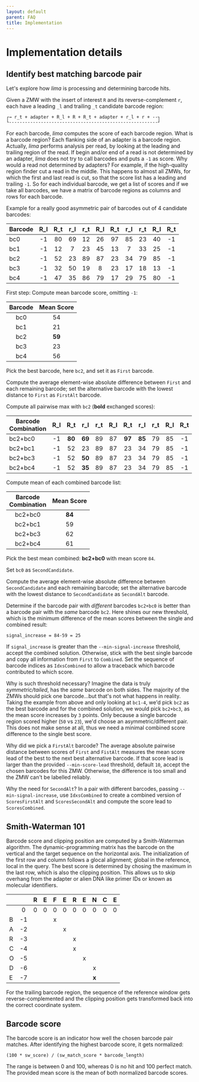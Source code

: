 ```yaml
---
layout: default
parent: FAQ
title: Implementation
---
```


# Implementation details

## Identify best matching barcode pair
Let's explore how *lima* is processing and determining barcode hits.

Given a ZMW with the insert of interest `R` and its reverse-complement `r`,
each have a leading `_l` and trailing `_t` candidate barcode region:

    ┌→ r_t + adapter + R_l + R + R_t + adapter + r_l + r + --┐
    └--------------------------------------------------------┘

For each barcode, *lima* computes the score of each barcode region.
What is a barcode region? Each flanking side of an adapter is a barcode region.
Actually, *lima* performs analysis per read, by looking at the leading and
trailing region of the read. If begin and/or end of a read is not
determined by an adapter, *lima* does not try to call barcodes and puts a `-1`
as score. Why would a read not determined by adapters?
For example, if the high-quality region finder cut a read in the middle.
This happens to almost all ZMWs, for which the first and last read is cut,
so that the score list has a leading and trailing `-1`.
So for each individual barcode, we get a list of scores and if we take all
barcodes, we have a matrix of barcode regions as columns and rows for each barcode.

Example for a really good asymmetric pair of barcodes out of 4 candidate barcodes:

|Barcode|R_l|R_t|r_l|r_t|R_l|R_t|r_l|r_t|R_l|R_t|
|---|:---:|:---:|:---:|:---:|:---:|:---:|:---:|:---:|:---:|:---:|
|bc0|-1|80|69|12|26|97|85|23|40|-1|
|bc1|-1|12|7|23|45|13|7|33|25|-1|
|bc2|-1|52|23|89|87|23|34|79|85|-1|
|bc3|-1|32|50|19|8|23|17|18|13|-1|
|bc4|-1|47|35|86|79|17|29|75|80|-1|

First step: Compute mean barcode score, omitting `-1`:

|Barcode|Mean Score|
|:---:|:---:|
|bc0|54|
|bc1|21|
|bc2|**59**|
|bc3|23|
|bc4|56|

Pick the best barcode, here `bc2`, and set it as `First` barcode.

Compute the average element-wise absolute difference between `First` and each
remaining barcode; set the alternative barcode with the lowest distance to `First`
as `FirstAlt` barcode.

Compute all pairwise max with `bc2` (**bold** exchanged scores):

|Barcode<br>Combination|R_l|R_t|r_l|r_t|R_l|R_t|r_l|r_t|R_l|R_t|
|---|:---:|:---:|:---:|:---:|:---:|:---:|:---:|:---:|:---:|:---:|
|bc2+bc0|-1|**80**|**69**|89|87|**97**|**85**|79|85|-1|
|bc2+bc1|-1|52|23|89|87|23|34|79|85|-1|
|bc2+bc3|-1|52|**50**|89|87|23|34|79|85|-1|
|bc2+bc4|-1|52|**35**|89|87|23|34|79|85|-1|

Compute mean of each combined barcode list:

|Barcode<br>Combination|Mean Score|
|:---:|:---:|
|bc2+bc0|**84**|
|bc2+bc1|59|
|bc2+bc3|62|
|bc2+bc4|61|

Pick the best mean combined: **bc2+bc0** with mean score `84`.

Set `bc0` as `SecondCandidate`.

Compute the average element-wise absolute difference between `SecondCandidate` and each
remaining barcode; set the alternative barcode with the lowest distance to `SecondCandidate`
as `SecondAlt` barcode.

Determine if the barcode pair with *different* barcodes `bc2+bc0` is better than a
barcode pair with the *same* barcode `bc2`.
Here shines our new threshold, which is the minimum difference of the mean
scores between the single and combined result:

    signal_increase = 84-59 = 25

If `signal_increase` is greater than the `--min-signal-increase` threshold, accept
the combined solution. Otherwise, stick with the best single barcode and copy
all information from `First` to `Combined`. Set the sequence of barcode indices as
`IdxsCombined` to allow a traceback which barcode contributed to which score.

Why is such threshold necessary?
Imagine the data is truly *symmetric/tailed*, has the *same* barcode on both sides.
The majority of the ZMWs should pick one barcode...but that's not what happens
in reality. Taking the example from above and only looking at `bc1-4`,
we'd pick `bc2` as the best barcode and for the combined solution,
we would pick `bc2+bc3`, as the mean score increases by `3` points.
Only because a single barcode region scored higher (`50` vs `23`),
we'd choose an asymmetric/different pair. This does not make sense at all,
thus we need a minimal combined score difference to the single best score.

Why did we pick a `FirstAlt` barcode? The average absolute pairwise distance
between scores of `First` and `FistAlt` measures the mean score lead of the best
to the next best alternative barcode.
If that score lead is larger than the provided `--min-score-lead` threshold, default `10`,
accept the chosen barcodes for this ZMW. Otherwise, the difference is too small
and the ZMW can't be labelled reliably.

Why the need for `SecondAlt`? In a pair with different barcodes, passing
`--min-signal-increase`, use `IdxsCombined` to create a combined version of
`ScoresFirstAlt` and `ScoresSecondAlt` and compute the score lead to
`ScoresCombined`.

## Smith-Waterman 101
Barcode score and clipping position are computed by a Smith-Waterman algorithm.
The dynamic-programming matrix has the barcode on the vertical and the target
sequence on the horizontal axis. The initialization of the first row and column
follows a glocal alignment; global in the reference, local in the query.
The best score is determined by chosing the maximum in the last row, which is
also the clipping position. This allows us to skip overhang from the adapter
or alien DNA like primer IDs or known as molecular identifiers.

|   |    | R | E | F | E | R | E | N | C | E |
|---|:---:|:---:|:---:|:---:|:---:|:---:|:---:|:---:|:---:|:---:|
|   |  0 | 0 | 0 | 0 | 0 | 0 | 0 | 0 | 0 | 0 |
| B | -1 |   |   | x |   |   |   |   |   |   |
| A | -2 |   |   |   | x |   |   |   |   |   |
| R | -3 |   |   |   |   | x |   |   |   |   |
| C | -4 |   |   |   |   | x |   |   |   |   |
| O | -5 |   |   |   |   |   | x |   |   |   |
| D | -6 |   |   |   |   |   |   | x |   |   |
| E | -7 |   |   |   |   |   |   | **x** |   |   |

For the trailing barcode region, the sequence of the reference window gets
reverse-complemented and the clipping position gets transformed back into the
correct coordinate system.


## Barcode score
The barcode score is an indicator how well the chosen barcode pair matches.
After identifying the highest barcode score, it gets normalized:

    (100 * sw_score) / (sw_match_score * barcode_length)

The range is between 0 and 100, whereas 0 is no hit and 100 perfect match.
The provided mean score is the mean of both normalized barcode scores.
